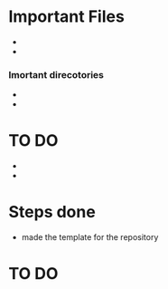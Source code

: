 # Important Files
* 
* 

### Imortant direcotories
* 
* 

# TO DO
* 
* 


# Steps done
* made the template for the repository

# TO DO
